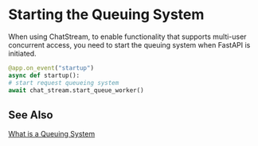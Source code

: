 # Starting the Queuing System

When using ChatStream, to enable functionality that supports multi-user concurrent access, you need to start the queuing system when FastAPI is initiated.

```python
@app.on_event("startup")
async def startup():
# start request queueing system
await chat_stream.start_queue_worker()
```

## See Also

[What is a Queuing System](queue-system.md)